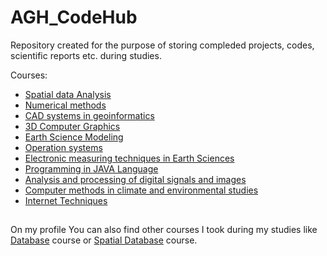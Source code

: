 # AGH_CodeHub
Repository created for the purpose of storing compleded projects, codes, scientific reports etc. during studies.

Courses:
- [Spatial data Analysis](https://github.com/filiphalys02/AGH_CodeHub/tree/main/Analiza_danych_przestrzennych)
- [Numerical methods](https://github.com/filiphalys02/AGH_CodeHub/tree/main/Metody_numeryczne)
- [CAD systems in geoinformatics](https://github.com/filiphalys02/AGH_CodeHub/tree/main/Systemy_CAD_w_geoinformatyce)
- [3D Computer Graphics](https://github.com/filiphalys02/AGH_CodeHub/tree/main/Grafika_komputerowa_3D)
- [Earth Science Modeling](https://github.com/filiphalys02/AGH_CodeHub/tree/main/Modelowanie_w_naukach_o_ziemii)
- [Operation systems](https://github.com/filiphalys02/AGH_CodeHub/tree/main/Systemy_operacyjne)
- [Electronic measuring techniques in Earth Sciences](https://github.com/filiphalys02/AGH_CodeHub/tree/main/Elektorniczne-metody-pomiarowe)
- [Programming in JAVA Language](https://github.com/filiphalys02/AGH_CodeHub/tree/main/Programowanie%20obiektowe%20w%20Javie)
- [Analysis and processing of digital signals and images](https://github.com/filiphalys02/AGH_CodeHub/tree/main/Analiza-i-przetwarzanie-sygna%C5%82%C3%B3w-i-obraz%C3%B3w-cyfrowych)
- [Computer methods in climate and environmental studies](https://github.com/filiphalys02/AGH_CodeHub/tree/main/Metody_badania_klimatu_i_%C5%9Brodowiska)
- [Internet Techniques](https://github.com/filiphalys02/AGH_CodeHub/tree/main/Techniki-internetowe)

##
On my profile You can also find other courses I took during my studies like [Database](https://github.com/filiphalys02/Database) course or [Spatial Database](https://github.com/filiphalys02/Spatial-database) course.